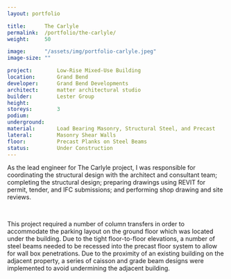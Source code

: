 ```yaml
---
layout: portfolio

title:      The Carlyle
permalink:  /portfolio/the-carlyle/
weight:     50

image:      "/assets/img/portfolio-carlyle.jpeg" 
image-size: ""

project:        Low-Rise Mixed-Use Building
location:       Grand Bend
developer:      Grand Bend Developments
architect:      matter architectural studio	
builder:        Lester Group 
height:         
storeys:        3
podium:         
underground:    
material:       Load Bearing Masonry, Structural Steel, and Precast
lateral:        Masonry Shear Walls
floor:          Precast Planks on Steel Beams
status:         Under Construction
---
```


<div id="content">
    <p>As the lead engineer for The Carlyle project, I was responsible for coordinating the structural design with the architect and consultant team; completing the structural design; preparing drawings using REVIT for permit, tender, and IFC submissions; and performing shop drawing and site reviews.</p>
    <br>
    <p>This project required a number of column transfers in order to accommodate the parking layout on the ground floor which was located under the building. Due to the tight floor-to-floor elevations, a number of steel beams needed to be recessed into the precast floor system to allow for wall box penetrations. Due to the proximity of an existing building on the adjacent property, a series of caisson and grade beam designs were implemented to avoid undermining the adjacent building.</p>
</div>